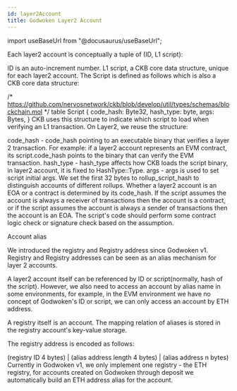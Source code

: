 ```yaml
---
id: layer2Account
title: Godwoken Layer2 Account
---
```

import useBaseUrl from "@docusaurus/useBaseUrl";

Each layer2 account is conceptually a tuple of (ID, L1 script):

ID is an auto-increment number.
L1 script, a CKB core data structure, unique for each layer2 account.
The Script is defined as follows which is also a CKB core data structure:

/* https://github.com/nervosnetwork/ckb/blob/develop/util/types/schemas/blockchain.mol */
table Script {
    code_hash:      Byte32,
    hash_type:      byte,
    args:           Bytes,
}
CKB uses this structure to indicate which script to load when verifying an L1 transaction. On Layer2, we reuse the structure:

code_hash - code_hash pointing to an executable binary that verifies a layer 2 transaction. For example: if a layer2 account represents an EVM contract, its script.code_hash points to the binary that can verify the EVM transaction.
hash_type - hash_type affects how CKB loads the script binary, in layer2 account, it is fixed to HashType::Type.
args - args is used to set script initial args. We set the first 32 bytes to rollup_script_hash to distinguish accounts of different rollups.
Whether a layer2 account is an EOA or a contract is determined by its code_hash. If the script assumes the account is always a receiver of transactions then the account is a contract, or if the script assumes the account is always a sender of transactions then the account is an EOA. The script's code should perform some contract logic check or signature check based on the assumption.

Account alias

We introduced the registry and Registry address since Godwoken v1. Registry and Registry addresses can be seen as an alias mechanism for layer 2 accounts.

A layer2 account itself can be referenced by ID or script(normally, hash of the script). However, we also need to access an account by alias name in some environments, for example, in the EVM environment we have no concept of Godwoken's ID or script, we can only access an account by ETH address.

A registry itself is an account. The mapping relation of aliases is stored in the registry account's key-value storage.

The registry address is encoded as follows:

(registry ID 4 bytes) | (alias address length 4 bytes) | (alias address n bytes)
Currently in Godwoken v1, we only implement one registry - the ETH registry, for accounts created on Godwoken through deposit we automatically build an ETH address alias for the account.